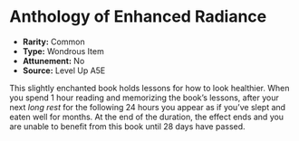 
# Anthology of Enhanced Radiance

* **Rarity:** Common
* **Type:** Wondrous Item
* **Attunement:** No
* **Source:** Level Up A5E


This slightly enchanted book holds lessons for how to look healthier. When you spend 1 hour reading and memorizing the book’s lessons, after your next _long rest_  for the following 24 hours you appear as if you’ve slept and eaten well for months. At the end of the duration, the effect ends and you are unable to benefit from this book until 28 days have passed.

